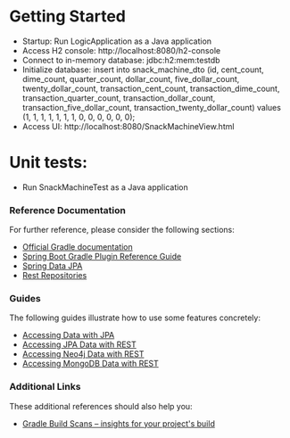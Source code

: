 # Getting Started
* Startup: Run LogicApplication as a Java application
* Access H2 console: http://localhost:8080/h2-console
* Connect to in-memory database: jdbc:h2:mem:testdb
* Initialize database: insert into snack_machine_dto (id, cent_count, dime_count, quarter_count, dollar_count, five_dollar_count, twenty_dollar_count, transaction_cent_count, transaction_dime_count, transaction_quarter_count, transaction_dollar_count, transaction_five_dollar_count, transaction_twenty_dollar_count) values (1, 1, 1, 1, 1, 1, 1, 0, 0, 0, 0, 0, 0);
* Access UI: http://localhost:8080/SnackMachineView.html

# Unit tests:
* Run SnackMachineTest as a Java application

### Reference Documentation
For further reference, please consider the following sections:

* [Official Gradle documentation](https://docs.gradle.org)
* [Spring Boot Gradle Plugin Reference Guide](https://docs.spring.io/spring-boot/docs/2.2.6.RELEASE/gradle-plugin/reference/html/)
* [Spring Data JPA](https://docs.spring.io/spring-boot/docs/2.2.6.RELEASE/reference/htmlsingle/#boot-features-jpa-and-spring-data)
* [Rest Repositories](https://docs.spring.io/spring-boot/docs/2.2.6.RELEASE/reference/htmlsingle/#howto-use-exposing-spring-data-repositories-rest-endpoint)

### Guides
The following guides illustrate how to use some features concretely:

* [Accessing Data with JPA](https://spring.io/guides/gs/accessing-data-jpa/)
* [Accessing JPA Data with REST](https://spring.io/guides/gs/accessing-data-rest/)
* [Accessing Neo4j Data with REST](https://spring.io/guides/gs/accessing-neo4j-data-rest/)
* [Accessing MongoDB Data with REST](https://spring.io/guides/gs/accessing-mongodb-data-rest/)

### Additional Links
These additional references should also help you:

* [Gradle Build Scans – insights for your project's build](https://scans.gradle.com#gradle)


